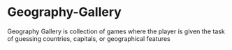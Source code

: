 ﻿# Geography-Gallery
Geography Gallery is collection of games where the player is given the task of guessing countries, capitals, or geographical features

